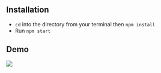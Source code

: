 ## Installation

- ```cd``` into the directory from your terminal then ```npm install```
- Run ```npm start```

## Demo

![](yt-demo.gif)
